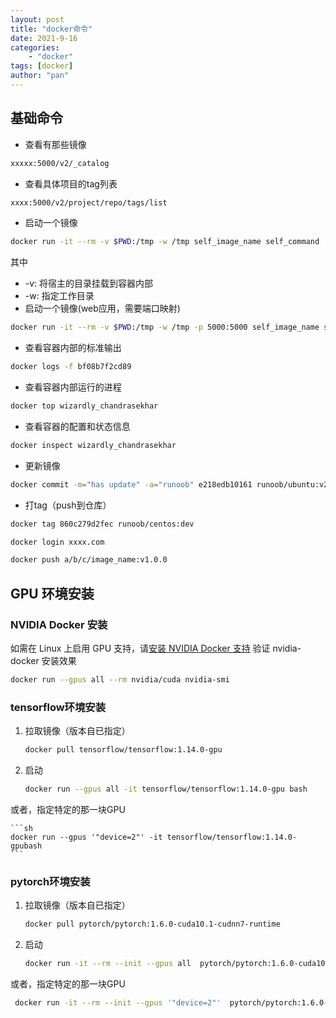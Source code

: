 ```yaml
---
layout: post
title: "docker命令"
date: 2021-9-16
categories: 
    - "docker"
tags: [docker]
author: "pan"
---
```



## 基础命令

+ 查看有那些镜像

```sh
xxxxx:5000/v2/_catalog
```

+ 查看具体项目的tag列表

```sh
xxxx:5000/v2/project/repo/tags/list
```

+ 启动一个镜像

```sh
docker run -it --rm -v $PWD:/tmp -w /tmp self_image_name self_command
```

其中

+ -v: 将宿主的目录挂载到容器内部
+ -w: 指定工作目录
+ 启动一个镜像(web应用，需要端口映射)

```sh
docker run -it --rm -v $PWD:/tmp -w /tmp -p 5000:5000 self_image_name self_command
```

+ 查看容器内部的标准输出

```sh
docker logs -f bf08b7f2cd89
```

+ 查看容器内部运行的进程

```sh
docker top wizardly_chandrasekhar
```

+ 查看容器的配置和状态信息

```sh
docker inspect wizardly_chandrasekhar
```

+ 更新镜像

```sh
docker commit -m="has update" -a="runoob" e218edb10161 runoob/ubuntu:v2
```

+ 打tag（push到仓库）

```sh
docker tag 860c279d2fec runoob/centos:dev

docker login xxxx.com

docker push a/b/c/image_name:v1.0.0
```


## GPU 环境安装

### NVIDIA Docker 安装

 如需在 Linux 上启用 GPU 支持，请[安装 NVIDIA Docker 支持](https://github.com/NVIDIA/nvidia-docker)
验证 nvidia-docker 安装效果

```sh
docker run --gpus all --rm nvidia/cuda nvidia-smi

```

### tensorflow环境安装

1. 拉取镜像（版本自已指定）

    ```sh
    docker pull tensorflow/tensorflow:1.14.0-gpu
    ```

2. 启动

    ```sh
    docker run --gpus all -it tensorflow/tensorflow:1.14.0-gpu bash
    ```

或者，指定特定的那一块GPU

    ```sh
    docker run --gpus '"device=2"' -it tensorflow/tensorflow:1.14.0-gpubash
    ```

### pytorch环境安装

1. 拉取镜像（版本自已指定）

    ```sh
    docker pull pytorch/pytorch:1.6.0-cuda10.1-cudnn7-runtime
    ```

2. 启动

    ```sh
    docker run -it --rm --init --gpus all  pytorch/pytorch:1.6.0-cuda10.1-cudnn7-runtime bash
    ```

或者，指定特定的那一块GPU

```sh
 docker run -it --rm --init --gpus '"device=2"'  pytorch/pytorch:1.6.0-cuda10.1-cudnn7-runtime bash
```
